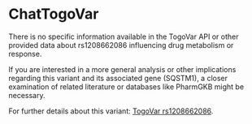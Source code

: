 # ChatTogoVar

There is no specific information available in the TogoVar API or other provided data about rs1208662086 influencing drug metabolism or response.

If you are interested in a more general analysis or other implications regarding this variant and its associated gene (SQSTM1), a closer examination of related literature or databases like PharmGKB might be necessary.

For further details about this variant: [TogoVar rs1208662086](https://togovar.biosciencedbc.jp/variant/rs1208662086).